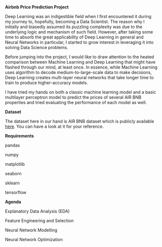 **Airbnb Price Prediction Project**

Deep Learning was an indigestible field when I first encountered it during my journey to, hopefully, becoming a Data Scientist. The reason why I initially and biasedly assumed its puzzling complexity was due to the underlying logic and mechanism of such field. However, after taking some time to absorb the great applicability of Deep Learning in general and Neural Networks in particular, I started to grow interest in leveraging it into solving Data Science problems.

Before jumping into the project, I would like to draw attention to the heated comparison between Machine Learning and Deep Learning that might have flashed through our mind, at least once. In essence, while Machine Learning uses algorithm to decode medium-to-large-scale data to make decisions, Deep Learning creates multi-layer neural networks that take longer time to train to produce higher-accuracy models.

I have tried my hands on both a classic machine learning model and a basic multilayer perceptron model to predict the prices of several AIR BNB properties and tried evaluating the performance of each model as well.

**Dataset**

The dataset here in our hand is AIR BNB dataset which is publicly available [here](https://www.kaggle.com/stevezhenghp/airbnb-price-prediction). You can have a look at it for your reference.

**Requirements**

pandas

numpy

matplotlib

seaborn

sklearn

tensorflow

**Agenda**

Explanatory Data Analysis (EDA)

Feature Engineering and Selection

Neural Network Modelling

Neural Network Optimization
